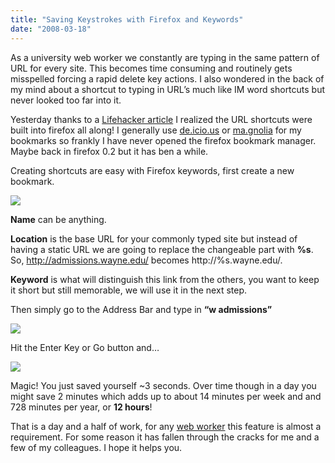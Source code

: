 ```yaml
---
title: "Saving Keystrokes with Firefox and Keywords"
date: "2008-03-18"
---
```


As a university web worker we constantly are typing in the same pattern of URL for every site. This becomes time consuming and routinely gets misspelled forcing a rapid delete key actions. I also wondered in the back of my mind about a shortcut to typing in URL’s much like IM word shortcuts but never looked too far into it.

Yesterday thanks to a [Lifehacker article](http://lifehacker.com/368611/ping-servers-from-the-firefox-address-bar) I realized the URL shortcuts were built into firefox all along! I generally use [de.icio.us](http://del.icio.us/) or [ma.gnolia](http://ma.gnolia.com/) for my bookmarks so frankly I have never opened the firefox bookmark manager. Maybe back in firefox 0.2 but it has ben a while.

Creating shortcuts are easy with Firefox keywords, first create a new bookmark.

![](/images/bookmark-box.gif)

**Name** can be anything.

**Location** is the base URL for your commonly typed site but instead of having a static URL we are going to replace the changeable part with **%s**. So, http://admissions.wayne.edu/ becomes http://%s.wayne.edu/.

**Keyword** is what will distinguish this link from the others, you want to keep it short but still memorable, we will use it in the next step.

Then simply go to the Address Bar and type in **“w admissions”**

![](/images/bookmark-shortcut.gif)

Hit the Enter Key or Go button and…

![](/images/bookmark-result.gif)

Magic! You just saved yourself ~3 seconds. Over time though in a day you might save 2 minutes which adds up to about 14 minutes per week and and 728 minutes per year, or **12 hours**!

That is a day and a half of work, for any [web worker](http://webworkerdaily.com/) this feature is almost a requirement. For some reason it has fallen through the cracks for me and a few of my colleagues. I hope it helps you.

